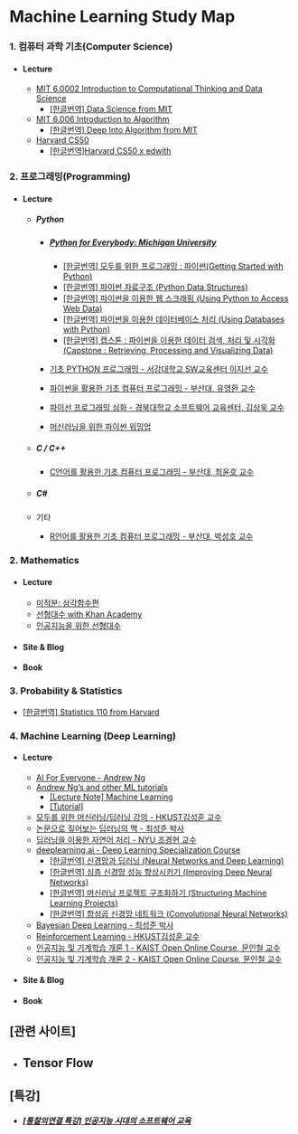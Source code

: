 # Machine Learning Study Map

### 1. 컴퓨터 과학 기초(Computer Science)

- #### **Lecture**

  - [MIT 6.0002 Introduction to Computational Thinking and Data Science](https://ocw.mit.edu/courses/electrical-engineering-and-computer-science/6-0002-introduction-to-computational-thinking-and-data-science-fall-2016/)
    - [[한글번역] Data Science from MIT](https://www.edwith.org/datascience)
  - [MIT 6.006 Introduction to Algorithm](https://ocw.mit.edu/courses/electrical-engineering-and-computer-science/6-006-introduction-to-algorithms-fall-2011/)
    - [[한글번역] Deep Into Algorithm from MIT](https://www.edwith.org/introalgorithm)
  - [Harvard CS50](https://online-learning.harvard.edu/course/cs50-introduction-computer-science)
    - [[한글번역]Harvard CS50 x edwith](https://www.edwith.org/cs50)

### 2. 프로그래밍(Programming)

- #### **Lecture**

  - ##### Python

    - ##### [Python for Everybody: Michigan University](https://www.py4e.com)

      - [[한글번역] 모두를 위한 프로그래밍 : 파이썬(Getting Started with Python)](https://www.edwith.org/pythonforeverybody) 
      - [[한글번역] 파이썬 자료구조 (Python Data Structures)](https://www.edwith.org/python-data)
      - [[한글번역] 파이썬을 이용한 웹 스크래핑 (Using Python to Access Web Data)](https://www.edwith.org/python-network-data)
      - [[한글번역] 파이썬을 이용한 데이터베이스 처리 (Using Databases with Python)](https://www.edwith.org/python-databases)
      - [[한글번역] 캡스톤 : 파이썬을 이용한 데이터 검색, 처리 및 시각화 (Capstone : Retrieving, Processing and Visualizing Data)](https://www.edwith.org/python-capston)

    - [기초 PYTHON 프로그래밍 - 서강대학교 SW교육센터 이지선 교수](https://www.edwith.org/sogang_python)

    - [파이썬을 활용한 기초 컴퓨터 프로그래밍 - 부산대, 유영환 교수](https://www.edwith.org/pnu-basicpython)

    - [파이선 프로그래밍 심화 - 경북대학교 소프트웨어 교육센터, 김상욱 교수](https://www.edwith.org/knuswedu-python)

    - [머신러닝을 위한 파이썬 워밍업](https://www.edwith.org/aipython)

  - ##### C / C++

    - [C언어를 활용한 기초 컴퓨터 프로그래밍 - 부산대, 최윤호 교수](https://www.edwith.org/pnu-basicc)

  - ##### C#

  - 기타

    - [R언어를 활용한 기초 컴퓨터 프로그래밍 - 부산대, 박성호 교수](https://www.edwith.org/pnu-basicr)

### 2. Mathematics

- #### **Lecture**

  - [미적분: 삼각함수편](https://www.edwith.org/sutudy2)
  - [선형대수 with Khan Academy](https://www.edwith.org/linear-algebra)
  - [인공지능을 위한 선형대수](https://www.edwith.org/linearalgebra4ai)

- #### **Site & Blog**

- #### **Book**

### 3. Probability & Statistics

- [[한글번역] Statistics 110 from Harvard](https://www.edwith.org/harvardprobability)





### 4. Machine Learning (Deep Learning)

- #### **Lecture**

  - [AI For Everyone - Andrew Ng](https://www.coursera.org/learn/ai-for-everyone/)
  - [Andrew Ng’s and other ML tutorials](https://www.coursera.org/learn/machine-learning)
    - [[Lecture Note] Machine Learning](http://www.holehouse.org/mlclass/)
    - [[Tutorial]](http://deeplearning.stanford.edu/tutorial/)
  - [모두를 위한 머신러닝/딥러닝 강의 - HKUST김성훈 교수](https://hunkim.github.io/ml/)
  - [논문으로 짚어보는 딥러닝의 맥 - 최성준 박사](https://www.edwith.org/deeplearningchoi)
  - [딥러닝을 이용한 자연어 처리 - NYU 조경현 교수](https://www.edwith.org/deepnlp)
  - [deeplearning.ai - Deep Learning Specialization Course](https://www.deeplearning.ai/deep-learning-specialization/)
    - [[한글번역] 신경망과 딥러닝 (Neural Networks and Deep Learning)](https://www.edwith.org/deeplearningai1)
    - [[한글번역] 심층 신경망 성능 향상시키기 (Improving Deep Neural Networks)](https://www.edwith.org/deeplearningai2)
    - [[한글번역] 머신러닝 프로젝트 구조화하기 (Structuring Machine Learning Projects)](https://www.edwith.org/deeplearningai3)
    - [[한글번역] 합성곱 신경망 네트워크 (Convolutional Neural Networks)](https://www.edwith.org/deeplearningai4)
  - [Bayesian Deep Learning - 최성준 박사](https://www.edwith.org/bayesiandeeplearning)
  - [Reinforcement Learning - HKUST김성훈 교수](https://www.edwith.org/others27)
  - [인공지능 및 기계학습 개론 1 - KAIST Open Online Course, 문인철 교수](https://www.edwith.org/machinelearning1_17)
  - [인공지능 및 기계학습 개론 2 - KAIST Open Online Course, 문인철 교수](https://www.edwith.org/machinelearning2__17)

- #### **Site & Blog**

- #### **Book**

## [관련 사이트]

- Tensor Flow
  - 



## [특강]

- ##### [[통찰의연결 특강] 인공지능 시대의 소프트웨어 교육](https://www.edwith.org/connectedinsights/home)